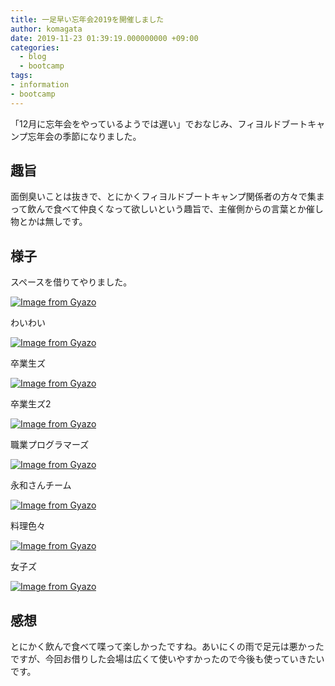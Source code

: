 ```yaml
---
title: 一足早い忘年会2019を開催しました
author: komagata
date: 2019-11-23 01:39:19.000000000 +09:00
categories:
  - blog
  - bootcamp
tags:
- information
- bootcamp
---
```

「12月に忘年会をやっているようでは遅い」でおなじみ、フィヨルドブートキャンプ忘年会の季節になりました。

## 趣旨

面倒臭いことは抜きで、とにかくフィヨルドブートキャンプ関係者の方々で集まって飲んで食べて仲良くなって欲しいという趣旨で、主催側からの言葉とか催し物とかは無しです。

## 様子

スペースを借りてやりました。

[![Image from Gyazo](https://i.gyazo.com/1b26ea240f0ea21d4a8262d23b8eb01b.jpg)](https://gyazo.com/1b26ea240f0ea21d4a8262d23b8eb01b)

わいわい

[![Image from Gyazo](https://i.gyazo.com/088afe9fc63c674f3a255255965a28b0.jpg)](https://gyazo.com/088afe9fc63c674f3a255255965a28b0)

卒業生ズ

[![Image from Gyazo](https://i.gyazo.com/303da2e4ef8bef4fea1a57808430b29a.jpg)](https://gyazo.com/303da2e4ef8bef4fea1a57808430b29a)

卒業生ズ2

[![Image from Gyazo](https://i.gyazo.com/3c6ab13167996d859538a7c9d2b8dded.jpg)](https://gyazo.com/3c6ab13167996d859538a7c9d2b8dded)

職業プログラマーズ

[![Image from Gyazo](https://i.gyazo.com/158343c748f045024124d4c9244cc301.jpg)](https://gyazo.com/158343c748f045024124d4c9244cc301)

永和さんチーム

[![Image from Gyazo](https://i.gyazo.com/fa5e1ded458fcaf517a7d9540b404dc1.jpg)](https://gyazo.com/fa5e1ded458fcaf517a7d9540b404dc1)

料理色々

[![Image from Gyazo](https://i.gyazo.com/7bb28a4aeec785e46bd73e77dd2910d8.jpg)](https://gyazo.com/7bb28a4aeec785e46bd73e77dd2910d8)

女子ズ

[![Image from Gyazo](https://i.gyazo.com/8149b4a91fcafb7f9fdb66baf3b88cbf.jpg)](https://gyazo.com/8149b4a91fcafb7f9fdb66baf3b88cbf)

## 感想

とにかく飲んで食べて喋って楽しかったですね。あいにくの雨で足元は悪かったですが、今回お借りした会場は広くて使いやすかったので今後も使っていきたいです。